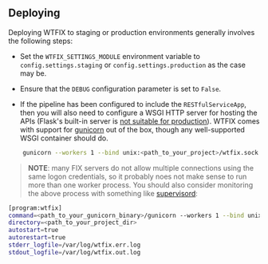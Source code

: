 ## Deploying

Deploying WTFIX to staging or production environments generally involves the following steps:

- Set the ``WTFIX_SETTINGS_MODULE`` environment variable to ``config.settings.staging`` or ``config.settings.production``
as the case may be.

- Ensure that the ``DEBUG`` configuration parameter is set to ``False``.

- If the pipeline has been configured to include the ``RESTfulServiceApp``, then you will also need to configure a
WSGI HTTP server for hosting the APIs (Flask's built-in server is [not suitable for production](http://flask.pocoo.org/docs/deploying/)).
WTFIX comes with support for [gunicorn](https://gunicorn.org) out of the box, though any well-supported WSGI container
should do.

```bash
    gunicorn --workers 1 --bind unix:<path_to_your_project>/wtfix.sock 'config.wsgi:get_wsgi_application(session_name="default")'
```

> **NOTE**: many FIX servers do not allow multiple connections using the same logon credentials, so it probably noes not
make sense to run more than one worker process. You should also consider monitoring the above process with something
like [supervisord](http://supervisord.org):

```bash
[program:wtfix]
command=<path_to_your_gunicorn_binary>/gunicorn --workers 1 --bind unix:<path to your project>/wtfix.sock 'config.wsgi:get_wsgi_application(session_name="default")'
directory=<path_to_your_project_dir>
autostart=true
autorestart=true
stderr_logfile=/var/log/wtfix.err.log
stdout_logfile=/var/log/wtfix.out.log
```
